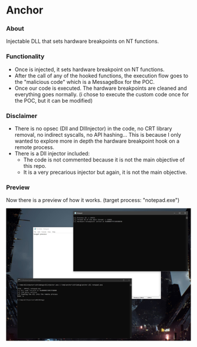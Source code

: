 # Anchor

### About
Injectable DLL that sets hardware breakpoints on NT functions.

### Functionality
- Once is injected, it sets hardware breakpoint on NT functions.
- After the call of any of the hooked functions, the execution flow goes to the "malicious code" which is a MessageBox for the POC.
- Once our code is executed. The hardware breakpoints are cleaned and everything goes normally. (i chose to execute the custom code once for the POC, but it can be modified)

### Disclaimer
- There is no opsec (Dll and DllInjector) in the code, no CRT library removal, no indirect syscalls, no API hashing... This is because I only wanted to explore more in depth the hardware breakpoint hook on a remote process.
- There is a Dll injector included:
  - The code is not commented because it is not the main objective of this repo.
  - It is a very precarious injector but again, it is not the main objective.

### Preview
Now there is a preview of how it works. (target process: "notepad.exe")

![Image1](Screenshots/DllInjection.jpg)
